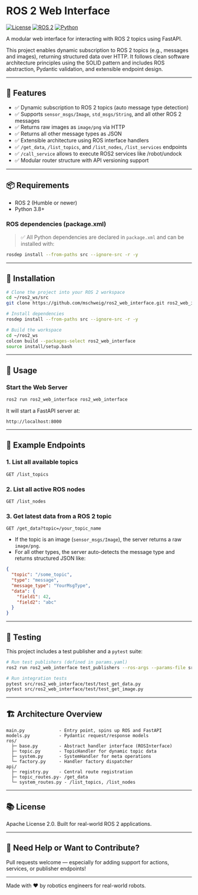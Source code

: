 # ROS 2 Web Interface

[![License](https://img.shields.io/github/license/mschweig/ros2_web_interface.svg)](LICENSE)
[![ROS 2](https://img.shields.io/badge/ROS%202-Humble-blue)](https://docs.ros.org/en/humble/index.html)
[![Python](https://img.shields.io/badge/python-3.8+-blue.svg)](https://www.python.org/downloads/)

A modular web interface for interacting with ROS 2 topics using FastAPI.

This project enables dynamic subscription to ROS 2 topics (e.g., messages and images), returning structured data over HTTP. It follows clean software architecture principles using the SOLID pattern and includes ROS abstraction, Pydantic validation, and extensible endpoint design.

---

## 🚀 Features

- ✅ Dynamic subscription to ROS 2 topics (auto message type detection)
- ✅ Supports `sensor_msgs/Image`, `std_msgs/String`, and all other ROS 2 messages
- ✅ Returns raw images as `image/png` via HTTP
- ✅ Returns all other message types as JSON
- ✅ Extensible architecture using ROS interface handlers
- ✅ `/get_data`, `/list_topics`, and `/list_nodes`, `/list_services` endpoints
- ✅ `/call_service` allows to execute ROS2 services like /robot/undock
- ✅ Modular router structure with API versioning support

---

## 📦 Requirements

- ROS 2 (Humble or newer)
- Python 3.8+

### ROS dependencies (package.xml)

> ✅ All Python dependencies are declared in `package.xml` and can be installed with:

```bash
rosdep install --from-paths src --ignore-src -r -y
```

---

## 🔧 Installation

```bash
# Clone the project into your ROS 2 workspace
cd ~/ros2_ws/src
git clone https://github.com/mschweig/ros2_web_interface.git ros2_web_interface

# Install dependencies
rosdep install --from-paths src --ignore-src -r -y

# Build the workspace
cd ~/ros2_ws
colcon build --packages-select ros2_web_interface
source install/setup.bash
```

---

## 🚀 Usage

### Start the Web Server

```bash
ros2 run ros2_web_interface ros2_web_interface
```

It will start a FastAPI server at:
```
http://localhost:8000
```

---

## 📘 Example Endpoints

### 1. List all available topics
```http
GET /list_topics
```

### 2. List all active ROS nodes
```http
GET /list_nodes
```

### 3. Get latest data from a ROS 2 topic
```http
GET /get_data?topic=/your_topic_name
```
- If the topic is an image (`sensor_msgs/Image`), the server returns a raw `image/png`.
- For all other types, the server auto-detects the message type and returns structured JSON like:

```json
{
  "topic": "/some_topic",
  "type": "message",
  "message_type": "YourMsgType",
  "data": {
    "field1": 42,
    "field2": "abc"
  }
}
```

---

## 🧪 Testing

This project includes a test publisher and a `pytest` suite:

```bash
# Run test publishers (defined in params.yaml)
ros2 run ros2_web_interface test_publishers --ros-args --params-file src/ros2_web_interface/test/params.yaml

# Run integration tests
pytest src/ros2_web_interface/test/test_get_data.py
pytest src/ros2_web_interface/test/test_get_image.py

```

---

## 🏗 Architecture Overview

```
main.py             - Entry point, spins up ROS and FastAPI
models.py           - Pydantic request/response models
ros/
  ├─ base.py        - Abstract handler interface (ROSInterface)
  ├─ topic.py       - TopicHandler for dynamic topic data
  ├─ system.py      - SystemHandler for meta operations
  └─ factory.py     - Handler factory dispatcher
api/
  ├─ registry.py    - Central route registration
  ├─ topic_routes.py- /get_data
  └─ system_routes.py - /list_topics, /list_nodes
```

---

## 📚 License

Apache License 2.0. Built for real-world ROS 2 applications.

---

## 🙋 Need Help or Want to Contribute?
Pull requests welcome — especially for adding support for actions, services, or publisher endpoints!

---

Made with ❤️ by robotics engineers for real-world robots.

